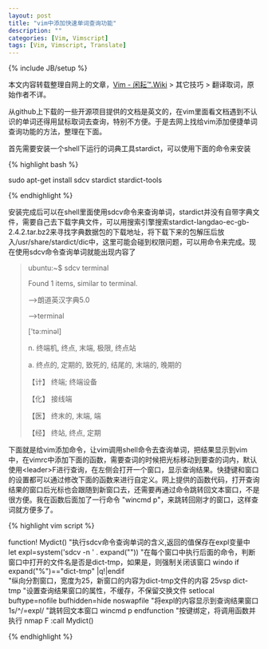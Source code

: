 ```yaml
---
layout: post
title: "vim中添加快速单词查询功能"
description: ""
categories: [Vim, Vimscript]
tags: [Vim, Vimscript, Translate]
---
```

{% include JB/setup %}

本文内容转载整理自网上的文章，[Vim - 闲耘™.Wiki](http://wiki.hotoo.me/Vim.html) > 其它技巧 > 翻译取词，原始作者不详。

从github上下载的一些开源项目提供的文档是英文的，在vim里面看文档遇到不认识的单词还得用鼠标取词去查询，特别不方便。于是去网上找给vim添加便捷单词查询功能的方法，整理在下面。

首先需要安装一个shell下运行的词典工具stardict，可以使用下面的命令来安装

{% highlight bash %}

sudo apt-get install sdcv stardict stardict-tools 

{% endhighlight %}

安装完成后可以在shell里面使用sdcv命令来查询单词，stardict并没有自带字典文件，需要自己去下载字典文件，可以用搜索引擎搜索stardict-langdao-ec-gb-2.4.2.tar.bz2来寻找字典数据包的下载地址，将下载下来的包解压后放入/usr/share/stardict/dic中，这里可能会碰到权限问题，可以用命令来完成。现在使用sdcv命令查询单词就能出现内容了

>ubuntu:~$ sdcv terminal
>
>Found 1 items, similar to terminal.
>
>-->朗道英汉字典5.0
>
>-->terminal
>
>\['tә:minәl\]
>
>n. 终端机, 终点, 末端, 极限, 终点站
>
>a. 终点的, 定期的, 致死的, 结尾的, 末端的, 晚期的
>
>【计】 终端; 终端设备
>
>【化】 接线端
>
>【医】 终末的, 末端, 端
>
>【经】 终站, 终点, 定期

下面就是给vim添加命令，让vim调用shell命令去查询单词，把结果显示到vim中，在vimrc中添加下面的函数，需要查词的时候把光标移动到要查的词内，默认使用&lt;leader&gt;F进行查询，在左侧会打开一个窗口，显示查询结果。快捷键和窗口的设置都可以通过修改下面的函数来进行自定义。网上提供的函数代码，打开查询结果的窗口后光标也会跟随到新窗口去，还需要再通过命令跳转回文本窗口，不是很方便。我在函数后面加了一行命令 "wincmd p"，来跳转回刚才的窗口，这样查词就方便多了。

{% highlight vim script %}

function! Mydict()
	"执行sdcv命令查询单词的含义,返回的值保存在expl变量中
	let expl=system('sdcv -n ' . expand("<cword>"))
	"在每个窗口中执行后面的命令，判断窗口中打开的文件名是否是dict-tmp，如果是，则强制关闭该窗口
	windo if expand("%")=="dict-tmp" |q!|endif	
	"纵向分割窗口，宽度为25，新窗口的内容为dict-tmp文件的内容
	25vsp dict-tmp
	"设置查询结果窗口的属性，不缓存，不保留交换文件
	setlocal buftype=nofile bufhidden=hide noswapfile
	"将expl的内容显示到查询结果窗口
	1s/^/\=expl/
	"跳转回文本窗口
	wincmd p
endfunction
"按键绑定，将调用函数并执行
nmap <leader>F :call Mydict()

{% endhighlight %}

